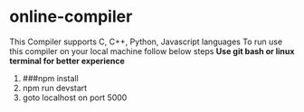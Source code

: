 # online-compiler
This Compiler supports C, C++, Python, Javascript languages
To run use this compiler on your local machine follow below steps
**Use git bash or linux terminal for better experience**

1) ###npm install
2) npm run devstart
3) goto localhost on port 5000
